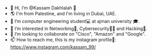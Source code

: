 - 👋 Hi, I’m @Kassam Dakhlalah 🌹
- 🌎 I'm from Palestine, and I'm living in Dubai, UAE.
- 🌱 I’m computer engineering student💻 at ajman university 🎓.
- 👀 I’m interested in Networking📡, Cybersecurity🐱‍💻 and Hacking👾.
- 💞️ I’m looking to collaborate on "Cisco", "Amazon" and "Google".
- 📫 How to reach me, this is my instagram profile🎥: https://www.instagram.com/kassam_99/
